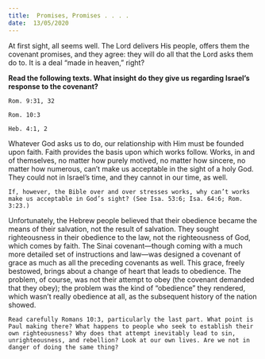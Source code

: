 ```yaml
---
title:  Promises, Promises . . . . 
date:  13/05/2020
---
```


At first sight, all seems well. The Lord delivers His people, offers them the covenant promises, and they agree: they will do all that the Lord asks them do to. It is a deal “made in heaven,” right?

**Read the following texts. What insight do they give us regarding Israel’s response to the covenant?**

`Rom. 9:31, 32`

`Rom. 10:3`

`Heb. 4:1, 2`

Whatever God asks us to do, our relationship with Him must be founded upon faith. Faith provides the basis upon which works follow. Works, in and of themselves, no matter how purely motived, no matter how sincere, no matter how numerous, can’t make us acceptable in the sight of a holy God. They could not in Israel’s time, and they cannot in our time, as well.

`If, however, the Bible over and over stresses works, why can’t works make us acceptable in God’s sight? (See Isa. 53:6; Isa. 64:6; Rom. 3:23.)`

Unfortunately, the Hebrew people believed that their obedience became the means of their salvation, not the result of salvation. They sought righteousness in their obedience to the law, not the righteousness of God, which comes by faith. The Sinai covenant—though coming with a much more detailed set of instructions and law—was designed a covenant of grace as much as all the preceding covenants as well. This grace, freely bestowed, brings about a change of heart that leads to obedience. The problem, of course, was not their attempt to obey (the covenant demanded that they obey); the problem was the kind of “obedience” they rendered, which wasn’t really obedience at all, as the subsequent history of the nation showed.

`Read carefully Romans 10:3, particularly the last part. What point is Paul making there? What happens to people who seek to establish their own righteousness? Why does that attempt inevitably lead to sin, unrighteousness, and rebellion? Look at our own lives. Are we not in danger of doing the same thing?`